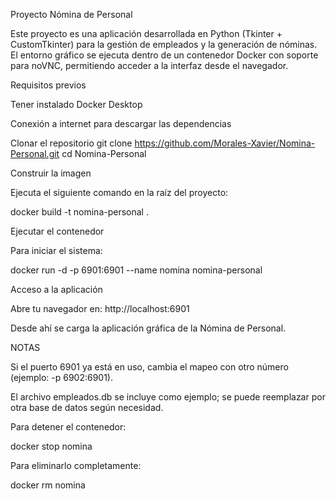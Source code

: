 Proyecto Nómina de Personal

Este proyecto es una aplicación desarrollada en Python (Tkinter + CustomTkinter) para la gestión de empleados y la generación de nóminas.
El entorno gráfico se ejecuta dentro de un contenedor Docker con soporte para noVNC, permitiendo acceder a la interfaz desde el navegador.

Requisitos previos

Tener instalado Docker Desktop

Conexión a internet para descargar las dependencias

Clonar el repositorio
git clone https://github.com/Morales-Xavier/Nomina-Personal.git
cd Nomina-Personal

Construir la imagen

Ejecuta el siguiente comando en la raíz del proyecto:

docker build -t nomina-personal .

Ejecutar el contenedor

Para iniciar el sistema:

docker run -d -p 6901:6901 --name nomina nomina-personal

Acceso a la aplicación

Abre tu navegador en:
http://localhost:6901

Desde ahí se carga la aplicación gráfica de la Nómina de Personal.

NOTAS

Si el puerto 6901 ya está en uso, cambia el mapeo con otro número (ejemplo: -p 6902:6901).

El archivo empleados.db se incluye como ejemplo; se puede reemplazar por otra base de datos según necesidad.

Para detener el contenedor:

docker stop nomina

Para eliminarlo completamente:

docker rm nomina
